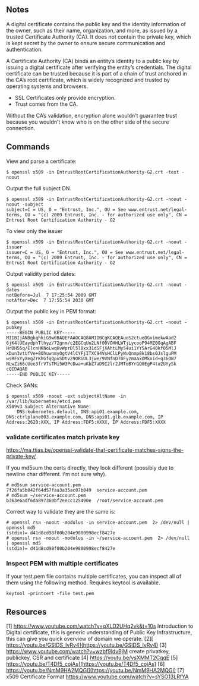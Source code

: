 ## Notes

A digital certificate contains the public key and the identity information of the owner, such as their name, organization, and more, as issued by a trusted Certificate Authority (CA). It does not contain the private key, which is kept secret by the owner to ensure secure communication and authentication.

A Certificate Authority (CA) binds an entity’s identity to a public key by issuing a digital certificate after verifying the entity’s credentials. The digital certificate can be trusted because it is part of a chain of trust anchored in the CA’s root certificate, which is widely recognized and trusted by operating systems and browsers.

- SSL Certificates only provide encryption.
- Trust comes from the CA.

Without the CA’s validation, encryption alone wouldn’t guarantee trust because you wouldn’t know who is on the other side of the secure connection.


## Commands 

View and parse a certificate:

```
$ openssl x509 -in EntrustRootCertificationAuthority-G2.crt -text -noout
```

Output the full subject DN.

```
$ openssl x509 -in EntrustRootCertificationAuthority-G2.crt -noout -noout -subject
subject=C = US, O = "Entrust, Inc.", OU = See www.entrust.net/legal-terms, OU = "(c) 2009 Entrust, Inc. - for authorized use only", CN = Entrust Root Certification Authority - G2
```

To view only the issuer

```
$ openssl x509 -in EntrustRootCertificationAuthority-G2.crt -noout -issuer
issuer=C = US, O = "Entrust, Inc.", OU = See www.entrust.net/legal-terms, OU = "(c) 2009 Entrust, Inc. - for authorized use only", CN = Entrust Root Certification Authority - G2
```

Output validity period dates:

```
$ openssl x509 -in EntrustRootCertificationAuthority-G2.crt -noout -dates
notBefore=Jul  7 17:25:54 2009 GMT
notAfter=Dec  7 17:55:54 2030 GMT
```

Output the public key in PEM format:

```
$ openssl x509 -in EntrustRootCertificationAuthority-G2.crt -noout -pubkey
-----BEGIN PUBLIC KEY-----
MIIBIjANBgkqhkiG9w0BAQEFAAOCAQ8AMIIBCgKCAQEAuoS2ctueDGvimekwAad2
6jK4lUEaydphTlhyz/72gnm/c2EGCqUn2LNf00VOHHLWTjLycooP94MZ0GqAgABF
HrDH55q/ElcnHKNoLwqHvWprDl5l8xx31dSFjXAhtLMy54ui1YY5ArG40kfO5MlJ
xDun3vtUfVe+8OhuwnmyOgtV4lCYFjITXC94VsHClLPyWuQnmp8k18bs0JslguPM
wsRFxYyXegZrKhGfqQpuSDtv29QRGUL3jwe/9VNfnD70FyzmaaxOMkxid+q36OW7
NLwZi66cUee3frVTsTMi5W3PcDwa+uKbZ7aD9I2lr2JMTeBYrGQ0EgP4to2UYySk
cQIDAQAB
-----END PUBLIC KEY-----
```

Check SANs:

```
$ openssl x509 -noout -ext subjectAltName -in /var/lib/kubernetes/etcd.pem
X509v3 Subject Alternative Name:
    DNS:kubernetes.default, DNS:api01.example.com, DNS:ctrlplane003.example.com, DNS:api01.glb.example.com, IP Address:2620:XXX, IP Address:FDF5:XXXX, IP Address:FDF5:XXXX
```

### validate certificates match private key

https://ma.ttias.be/openssl-validate-that-certificate-matches-signs-the-private-key/

If you md5sum the certs directly, they look different (possibly due to newline char different. i'm not sure why).

```
# md5sum service-account.pem
7f26fa5b042f64d57faa3a35ac07b049  service-account.pem
# md5sum ~/service-account.pem
b363e6adf6da897360bf2eecc125490e  /root/service-account.pem
```

Correct way to validate they are the same is:

```
# openssl rsa -noout -modulus -in service-account.pem  2> /dev/null | openssl md5
(stdin)= d41d8cd98f00b204e9800998ecf8427e
# openssl rsa -noout -modulus -in ~/service-account.pem  2> /dev/null | openssl md5
(stdin)= d41d8cd98f00b204e9800998ecf8427e
```

### Inspect PEM with multiple certificates

If your test.pem file contains multiple certificates, you can inspect all of them using the following method. Requires keytool is available.

```
keytool -printcert -file test.pem
```

## Resources

[1] https://www.youtube.com/watch?v=qXLD2UHq2vk&t=10s
Introduction to Digital certificate, this is generic understanding of Public Key Infrastructure, this can give you quick overview of domain we operate.
[2][ https://youtu.be/GSIDS_lvRv4](https://youtu.be/GSIDS_lvRv4)
[3] https://www.youtube.com/watch?v=wzbf9ldvBjM create privatkey, publickey, CSR and certificate
[4] https://youtu.be/vsXMMT2CqqE
[5] https://youtu.be/T4Df5_cojAs](https://youtu.be/T4Df5_cojAs)
[6] https://youtu.be/NmM9HA2MQGI](https://youtu.be/NmM9HA2MQGI)
[7] x509 Certificate Format https://www.youtube.com/watch?v=sYSO13LRfYA

